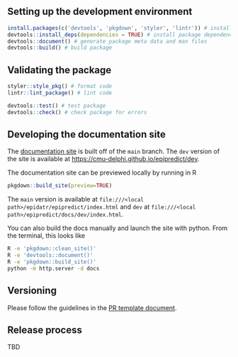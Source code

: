 ## Setting up the development environment

```r
install.packages(c('devtools', 'pkgdown', 'styler', 'lintr')) # install dev dependencies
devtools::install_deps(dependencies = TRUE) # install package dependencies
devtools::document() # generate package meta data and man files
devtools::build() # build package
```

## Validating the package

```r
styler::style_pkg() # format code
lintr::lint_package() # lint code

devtools::test() # test package
devtools::check() # check package for errors
```

## Developing the documentation site

The [documentation site](https://cmu-delphi.github.io/epipredict/) is built off of the `main` branch. The `dev` version of the site is available at https://cmu-delphi.github.io/epipredict/dev.

The documentation site can be previewed locally by running in R

```r
pkgdown::build_site(preview=TRUE)
```

The `main` version is available at `file:///<local path>/epidatr/epipredict/index.html` and `dev` at `file:///<local path>/epipredict/docs/dev/index.html`.

You can also build the docs manually and launch the site with python. From the terminal, this looks like

```bash
R -e 'pkgdown::clean_site()'
R -e 'devtools::document()'
R -e 'pkgdown::build_site()'
python -m http.server -d docs
```

## Versioning

Please follow the guidelines in the [PR template document](.github/pull_request_template.md).

## Release process

TBD
